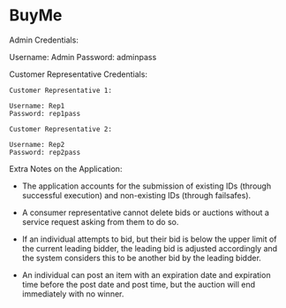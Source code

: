 # BuyMe

Admin Credentials:

Username: Admin
Password: adminpass

Customer Representative Credentials:

	Customer Representative 1:

	Username: Rep1
	Password: rep1pass

	Customer Representative 2:

	Username: Rep2
	Password: rep2pass

Extra Notes on the Application:

* The application accounts for the submission of existing IDs (through successful execution) and non-existing IDs (through failsafes).

* A consumer representative cannot delete bids or auctions without a service request asking from them to do so.

* If an individual attempts to bid, but their bid is below the upper limit of the current leading bidder, the leading bid is adjusted accordingly and the system considers this to be another bid by the leading bidder.

* An individual can post an item with an expiration date and expiration time before the post date and post time, but the auction will end immediately with no winner.
